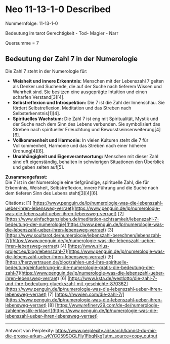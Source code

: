 # Neo 11-13-1-0 Described

Nummernfolge: 11-13-1-0

Bedeutung im tarot
Gerechtigkeit - Tod- Magier - Narr

Quersumme = 7


## Bedeutung der Zahl 7 in der Numerologie

Die Zahl 7 steht in der Numerologie für:

- **Weisheit und innere Erkenntnis:** Menschen mit der Lebenszahl 7 gelten als Denker und Suchende, die auf der Suche nach tieferem Wissen und Wahrheit sind. Sie besitzen eine ausgeprägte Intuition und einen scharfen Verstand[3][4].
- **Selbstreflexion und Introspektion:** Die 7 ist die Zahl der Innenschau. Sie fördert Selbstreflexion, Meditation und das Streben nach Selbsterkenntnis[1][4].
- **Spirituelles Wachstum:** Die Zahl 7 ist eng mit Spiritualität, Mystik und der Suche nach dem Sinn des Lebens verbunden. Sie symbolisiert das Streben nach spiritueller Erleuchtung und Bewusstseinserweiterung[4][6].
- **Vollkommenheit und Harmonie:** In vielen Kulturen steht die 7 für Vollkommenheit, Harmonie und das Streben nach einer höheren Ordnung[4][6].
- **Unabhängigkeit und Eigenverantwortung:** Menschen mit dieser Zahl sind oft eigenständig, behalten in schwierigen Situationen den Überblick und geben selten auf[5].

**Zusammengefasst:**  
Die 7 ist in der Numerologie eine tiefgründige, spirituelle Zahl, die für Erkenntnis, Weisheit, Selbstreflexion, innere Führung und die Suche nach dem tieferen Sinn des Lebens steht[3][4][6].

Citations:
[1] [https://www.penguin.de/lp/numerologie-was-die-lebenszahl-ueber-ihren-lebensweg-verraet](https://www.penguin.de/lp/numerologie-was-die-lebenszahl-ueber-ihren-lebensweg-verraet)
[2] [https://www.einfachganzleben.de/meditation-achtsamkeit/lebenszahl-7-bedeutung-der-numerologie](https://www.penguin.de/lp/numerologie-was-die-lebenszahl-ueber-ihren-lebensweg-verraet)
[3] [https://www.soultarot.de/numerologie/lebenszahl-berechnen/lebenszahl-7/](https://www.penguin.de/lp/numerologie-was-die-lebenszahl-ueber-ihren-lebensweg-verraet)
[4] [https://www.sirius-project.eu/blog/lebenszahl-7](https://www.penguin.de/lp/numerologie-was-die-lebenszahl-ueber-ihren-lebensweg-verraet)
[5] [https://herzvertrauen.de/blog/zahlen-und-ihre-spirituelle-bedeutung/einfuehrung-in-die-numerologie-gratis-die-bedeutung-der-zahl-7](https://www.penguin.de/lp/numerologie-was-die-lebenszahl-ueber-ihren-lebensweg-verraet)
[6] [https://www.ksta.de/westlotto/die-zahl-7-und-ihre-bedeutung-glueckszahl-mit-geschichte-870362](https://www.penguin.de/lp/numerologie-was-die-lebenszahl-ueber-ihren-lebensweg-verraet)
[7] [https://hwwien.com/die-zahl-7/](https://www.penguin.de/lp/numerologie-was-die-lebenszahl-ueber-ihren-lebensweg-verraet)
[8] [https://www.refinery29.com/de-de/numerologie-zahlenmystik-erklaert](https://www.penguin.de/lp/numerologie-was-die-lebenszahl-ueber-ihren-lebensweg-verraet)

---
Antwort von Perplexity: https://www.perplexity.ai/search/kannst-du-mir-die-grosse-arkan-_yKYCO59SOGLFIy1FbqNkg?utm_source=copy_output